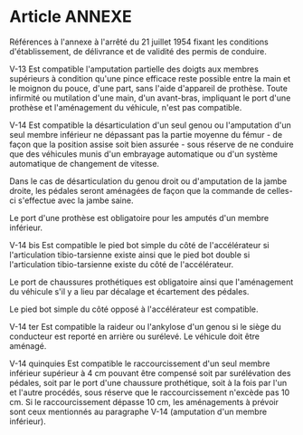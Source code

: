 # Article ANNEXE

Références à l'annexe à l'arrêté du 21 juillet 1954 fixant les conditions d'établissement, de délivrance et de validité des permis de conduire.

V-13      Est compatible l'amputation partielle des doigts aux membres supérieurs à condition qu'une pince efficace reste possible entre la main et le moignon du pouce, d'une part, sans l'aide d'appareil de prothèse. Toute infirmité ou mutilation d'une main, d'un avant-bras, impliquant le port d'une prothèse et l'aménagement du véhicule, n'est pas compatible.

V-14      Est compatible la désarticulation d'un seul genou ou l'amputation d'un seul membre inférieur ne dépassant pas la partie moyenne du fémur - de façon que la position assise soit bien assurée - sous réserve de ne conduire que des véhicules munis d'un embrayage automatique ou d'un système automatique de changement de vitesse.

Dans le cas de désarticulation du genou droit ou d'amputation de la jambe droite, les pédales seront aménagées de façon que la commande de celles-ci s'effectue avec la jambe saine.

Le port d'une prothèse est obligatoire pour les amputés d'un membre inférieur.

V-14 bis   Est compatible le pied bot simple du côté de l'accélérateur si l'articulation tibio-tarsienne existe ainsi que le pied bot double si l'articulation tibio-tarsienne existe du côté de l'accélérateur.

Le port de chaussures prothétiques est obligatoire ainsi que l'aménagement du véhicule s'il y a lieu par décalage et écartement des pédales.

Le pied bot simple du côté opposé à l'accélérateur est compatible.

V-14 ter   Est compatible la raideur ou l'ankylose d'un genou si le siège du conducteur est reporté en arrière ou surélevé. Le véhicule doit être aménagé.

V-14 quinquies   Est compatible le raccourcissement d'un seul membre inférieur supérieur à 4 cm pouvant être compensé soit par surélévation des pédales, soit par le port d'une chaussure prothétique, soit à la fois par l'un et l'autre procédés, sous réserve que le raccourcissement n'excède pas 10 cm. Si le raccourcissement dépasse 10 cm, les aménagements à prévoir sont ceux mentionnés au paragraphe V-14 (amputation d'un membre inférieur).
